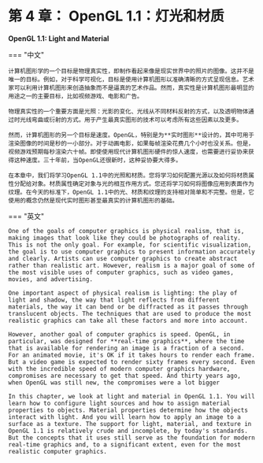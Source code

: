 # 第 4 章： OpenGL 1.1：灯光和材质

**OpenGL 1.1: Light and Material**

=== "中文"

    计算机图形学的一个目标是物理真实性，即制作看起来像是现实世界中的照片的图像。这并不是唯一的目标。例如，对于科学可视化，目标是使用计算机图形以准确清晰的方式呈现信息。艺术家可以利用计算机图形来创造抽象而不是逼真的艺术作品。然而，真实性是计算机图形最明显的用途之一的主要目标，比如视频游戏、电影和广告。

    物理真实性的一个重要方面是光照：光影的变化、光线从不同材料反射的方式，以及透明物体通过时光线弯曲或衍射的方式。用于产生最真实图形的技术可以考虑所有这些因素以及更多。

    然而，计算机图形的另一个目标是速度。OpenGL，特别是为**实时图形**设计的，其中可用于渲染图像的时间是秒的一小部分。对于动画电影，如果每帧渲染花费几个小时也没关系。但是，视频游戏预期每秒渲染六十帧。即使使用现代计算机图形硬件的惊人速度，也需要进行妥协来获得这种速度。三十年前，当OpenGL还很新时，这种妥协要大得多。

    在本章中，我们将学习OpenGL 1.1中的光照和材质。您将学习如何配置光源以及如何将材质属性分配给对象。材质属性确定对象与光的相互作用方式。您还将学习如何将图像应用到表面作为纹理。在今天的标准下，OpenGL 1.1中的光、材质和纹理的支持相对简单和不完整。但是，它使用的概念仍然是现代实时图形甚至最真实的计算机图形的基础。

=== "英文"

    One of the goals of computer graphics is physical realism, that is, making images that look like they could be photographs of reality. This is not the only goal. For example, for scientific visualization, the goal is to use computer graphics to present information accurately and clearly. Artists can use computer graphics to create abstract rather than realistic art. However, realism is a major goal of some of the most visible uses of computer graphics, such as video games, movies, and advertising.

    One important aspect of physical realism is lighting: the play of light and shadow, the way that light reflects from different materials, the way it can bend or be diffracted as it passes through translucent objects. The techniques that are used to produce the most realistic graphics can take all these factors and more into account.

    However, another goal of computer graphics is speed. OpenGL, in particular, was designed for **real-time graphics**, where the time that is available for rendering an image is a fraction of a second. For an animated movie, it's OK if it takes hours to render each frame. But a video game is expected to render sixty frames every second. Even with the incredible speed of modern computer graphics hardware, compromises are necessary to get that speed. And thirty years ago, when OpenGL was still new, the compromises were a lot bigger

    In this chapter, we look at light and material in OpenGL 1.1. You will learn how to configure light sources and how to assign material properties to objects. Material properties determine how the objects interact with light. And you will learn how to apply an image to a surface as a texture. The support for light, material, and texture in OpenGL 1.1 is relatively crude and incomplete, by today's standards. But the concepts that it uses still serve as the foundation for modern real-time graphics and, to a significant extent, even for the most realistic computer graphics.
